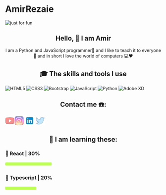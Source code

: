 # AmirRezaie
<img src="https://user-images.githubusercontent.com/92677789/225840922-be39c3f6-2d50-4471-a7ec-fd1d0fc4c75e.svg" alt=" just for fun" >
<h2 align="center">Hello, 👋 I am Amir</h2>

<p align="center">I am a Python and JavaScript programmer🐍 and I like to teach it to everyone 🎯 and in short I love the world of computers 💻❤️</p>

<h2 align="center">🎓 The skills and tools I use</h2>

![HTML5](https://img.shields.io/badge/html5-%23E34F26.svg?style=for-the-badge&logo=html5&logoColor=white) ![CSS3](https://img.shields.io/badge/css3-%231572B6.svg?style=for-the-badge&logo=css3&logoColor=white) ![Bootstrap](https://img.shields.io/badge/bootstrap-%23563D7C.svg?style=for-the-badge&logo=bootstrap&logoColor=white)
 ![JavaScript](https://img.shields.io/badge/javascript-%23323330.svg?style=for-the-badge&logo=javascript&logoColor=%23F7DF1E) ![Python](https://img.shields.io/badge/python-3670A0?style=for-the-badge&logo=python&logoColor=ffdd54) ![Adobe XD](https://img.shields.io/badge/Adobe%20XD-470137?style=for-the-badge&logo=Adobe%20XD&logoColor=#FF61F6) 
 <h2 align="center">Contact me ☎️:</h2>
 <a href="https://www.youtube.com/@amirrezaie5998"><img src="https://github.com/AmirRezaiee/AmirRezaiee/blob/main/image/youtube.png?raw=true"></a><a href="https://instagram.com/mr.rezaiiie?igshid=YmMyMTA2M2Y="><img src="https://github.com/AmirRezaiee/AmirRezaiee/blob/main/image/instagram.png?raw=true"></a>       <a href="https://www.linkedin.com/in/emir-rezaie-079572106"><img src="https://github.com/AmirRezaiee/AmirRezaiee/blob/main/image/icons8-linkedin-30.png?raw=true"></a>       <a href="https://twitter.com/amirrezaiie/"><img src="https://github.com/AmirRezaiee/AmirRezaiee/blob/main/image/twitter.png?raw=true"></a>
 <h2 align="center">🌱  I am learning these:</h2>
 <h3>🔮 React | 30%</h3> <img src="https://github.com/AmirRezaiee/AmirRezaiee/blob/main/image/bar.png?raw=true" height="16px" width="150px">
 <h3>🔮 Typescript | 20%</h3><img src="https://github.com/AmirRezaiee/AmirRezaiee/blob/main/image/bar.png?raw=true" height="16px" width="100px">

